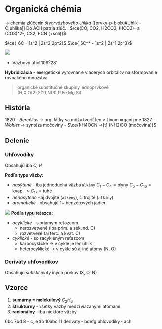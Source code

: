 # Organická chémia
-> chémia zlúčenín *štvorväzbového uhlíka* [[prvky-p-bloku#Uhlík - C|uhlíka]]
Do ACH patria zlúč. : $\ce{CO, CO2, H2CO3, (HCO3)- a (CO3)^2-, CS2, HCN (+soli)}$

$\ce{_6C - 1s^2 | 2s^2 2p^2}$
$\ce{_6C^* - 1s^2 | 2s^1 2p^3}$

![](orbit%C3%A1ly-hybridiz%C3%A1cia.png)
- Väzbový uhol $109^o28'$

**Hybridizácia** - energetické vyrovnanie viacerých orbitálov na sformovanie rovnakého množstva

> organické substitučné skupiny jednoprvkové (H,X,O(2),S(2),N(3),P,Fe,Mg,Si)

## História
1820 - *Bercélius* -> org. látky sa môžu tvoriť len v živom organizme
1827 - *Wohler* -> syntéza močoviny - $\ce{NH4OCN ->[t] (NH2)CO (močovina)}$

## Delenie
### Uhľovodíky
Obsahujú iba *C, H*

**Podľa typu väzby:**
- *nasýtené* - iba jednoduchá väzba `alkány`
$C_1-C_4 = \text{plyny}$
$C_5-C_{16} = \text{kvap.}$
$>C_{17} = \text{tuhé}$
- *nenasýtené* - aj dvojité (`alkény`), či trojité (`alkíny`)
- *aromatické* - obsahujú 1+ benzénových jadier

![](alk%C3%A1ny-alk%C3%A9ny-alk%C3%ADny.png)
**Podľa typu reťazca:**
- *acyklické* - s priamym reťazcom
	- nerozvetvené (iba prim. a sekund. C)
	- rozvetvené (aj terc. a kvat. C)
- *cyklické* - so zacykleným reťazcom
	- karbocyklické -> v cykle je len uhlík
	- heterocyklické -> v cykle sú aj iné atómy (N, O)

### Deriváty uhľovodíkov
Obsahujú *substituenty* iných prvkov (X, O, N)

## Vzorce
1. **sumárny = molekulový** $C_2H_6$
2. **štruktúrny** - všetky väzby medzi viazanými atómami
3. **racionálny** - iba niektoré väzby

6bc
7bd
8 - c, e
9b
10abc
11
derivaty - bdefg
uhlovodiky - ach